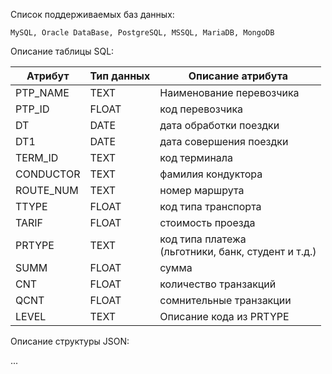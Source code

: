 Список поддерживаемых баз данных:

    MySQL, Oracle DataBase, PostgreSQL, MSSQL, MariaDB, MongoDB

Описание таблицы SQL:

| Атрибут   | Тип данных | Описание атрибута                                        |
|-----------|------------|----------------------------------------------------------|
| PTP_NAME  | TEXT       | Наименование перевозчика                                 |
| PTP_ID    | FLOAT      | код перевозчика                                          |
| DT        | DATE       | дата обработки поездки                                   |
| DT1       | DATE       | дата совершения поездки                                  |
| TERM_ID   | TEXT       | код терминала                                            |
| CONDUCTOR | TEXT       | фамилия кондуктора                                       |
| ROUTE_NUM | TEXT       | номер маршрута                                           |
| TTYPE     | FLOAT      | код типа транспорта                                      |
| TARIF     | FLOAT      | стоимость проезда                                        |
| PRTYPE    | TEXT       | код типа платежа<br/> (льготники, банк, студент и т.д.)  |
| SUMM      | FLOAT      | сумма                                                    |
| CNT       | FLOAT      | количество транзакций                                    |
| QCNT      | FLOAT      | сомнительные транзакции                                  |
| LEVEL     | TEXT       | Описание кода из PRTYPE                                  |

Описание структуры JSON:

...